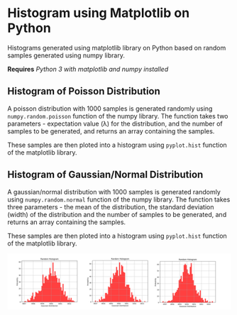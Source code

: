 # Histogram using Matplotlib on Python
Histograms generated using matplotlib library on Python based on random samples generated using numpy library.

**Requires** *Python 3 with matplotlib and numpy installed*

## Histogram of Poisson Distribution
A poisson distribution with 1000 samples is generated randomly using `numpy.random.poisson` function of the numpy library. The function takes two parameters - expectation value (λ) for the distribution, and the number of samples to be generated, and returns an array containing the samples.

These samples are then ploted into a histogram using `pyplot.hist` function of the matplotlib library.

## Histogram of Gaussian/Normal Distribution
A gaussian/normal distribution with 1000 samples is generated randomly using `numpy.random.normal` function of the numpy library. The function takes three parameters - the mean of the distribution, the standard deviation (width) of the distribution and the number of samples to be generated, and returns an array containing the samples.

These samples are then ploted into a histogram using `pyplot.hist` function of the matplotlib library.

![Alt](screenshots/gaussian_5000.png "Histogram of Gaussian Distibution generated with 5000 as Mean and 1 as Standard Deviation.")
